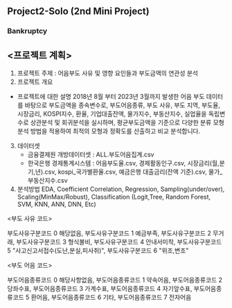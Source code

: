 ## Project2-Solo (2nd Mini Project) 
### Bankruptcy

## <프로젝트 계획>


1. 프로젝트 주제 : 어음부도 사유 및 영향 요인들과 부도금액의 연관성 분석  
2. 프로젝트 개요
 * 프로젝트에 대한 설명
   2018년 8월 부터 2023년 3월까지 발생한 어음 부도 데이터를 바탕으로 부도금액을 종속변수로, 부도어음종류,  부도 사유, 부도 지역, 부도율,
   시장금리, KOSPI지수, 환율, 기업대출잔액, 물가지수, 부동산지수, 실업율을 독립변수로 상관분석 및  회귀분석을 실시하며, 평균부도금액을 기준으로
   다양한 분류 모형 분석 방법을 적용하여  최적의 모형과 정확도를 산출하고 비교 분석합니다.      
3. 데이터셋
   - 금융결제원 개방데이터셋 : ALL.부도어음집계.csv
   - 한국은행 경제통계시스템 : 어음부도율.csv, 경제활동인구.csv, 시장금리(월,분기,년).csv, kospi_국가별환율.csv, 예금은행 대출금리(잔액 기준).csv, 물가_부동산지수.csv
4. 분석방법
   EDA, Coefficient Correlation, Regression, Sampling(under/over), Scaling(MinMax/Robust), Classification (Logit,Tree,  Random Forest, SVM, KNN, ANN, DNN, Etc)


<부도 사유 코드>  
   
부도사유구분코드	0	 해당없음,
부도사유구분코드	1	 예금부족,
부도사유구분코드	2	 무거래,
부도사유구분코드	3	 형식불비,
부도사유구분코드	4	 안내서미착,
부도사유구분코드	5	 "사고신고서접수(도난,분실,피사취)",
부도사유구분코드	6	 "위조,변조"

<부도 어음 코드>

부도어음종류코드	0	 해당사항없음,
부도어음종류코드	1	 약속어음,
부도어음종류코드	2	 당좌수표,
부도어음종류코드	3	 가계수표,
부도어음종류코드	4	 자기앞수표,
부도어음종류코드	5	 환어음,
부도어음종류코드	6	 기타,
부도어음종류코드	7	 전자어음
